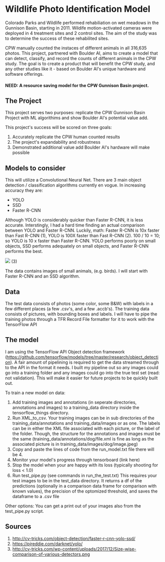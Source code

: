 # Wildlife Photo Identification Model

Colorado Parks and Wildlife performed rehabiliation on wet meadows in the Gunnison Basin, starting in 2011. Wildife motion-activated cameras were deployed in 4 treatment sites and 2 control sites. The aim of the study was to determine the success of these rehabilited sites.

CPW manually counted the instaces of different animals in all 316,635 photos. This project, partnered with Boulder AI, aims to create a model that can detect, classify, and record the counts of different animals in the CPW study. The goal is to create a product that will benefit the CPW study, and any other studies like it - based on Boulder AI's unique hardware and software offerings. 

#### NEED: A resource saving model for the CPW Gunnison Basin project.

## The Project

This project serves two purposes: replicate the CPW Gunnison Basin Project with ML algorithims and show Boulder AI's potential value add.

This project's success will be scored on three goals:
1) Accurately replicate the CPW human counted results
2) The project's expandability and robustness
3) Demonstrated additional value add Boulder AI's hardware will make possible

## Models to consider

This will utilize a Convolutional Neural Net. There are 3 main object detection / classification algorithms currently en vogue. In increasing accuracy they are:
 - YOLO
 - SSD
 - Faster R-CNN
 
Although YOLO is considerably quicker than Faster R-CNN, it is less accurate. Interstingly, I had a hard time finding an actual comparison between YOLO and Faster R-CNN. Luckily, math: Faster R-CNN is 10x faster than Fast R-CNN (1), YOLO is 100X faster than Fast R-CNN (2). 100 / 10 = 10; so YOLO is 10 x faster than Faster R-CNN. YOLO performs poorly on small objects, SSD performs adequately on small objects, and Faster R-CNN performs the best.

![](http://cv-tricks.com/wp-content/uploads/2017/12/Size-wise-comparison-of-various-detectors.png)
(3)

The data contains images of small animals, (e.g. birds). I will start with Faster R-CNN and an SSD algorithm.

## Data

The test data consists of photos (some color, some B&W) with labels in a few different places (a few .csv's, and a few .accb's).
The training data consists of pictures, with bounding boxes and labels. I will have to pipe the training photos through a TFR Record File formatter for it to work with the TensorFlow API

## The model

I am using the TensorFlow API Object detection framework (https://github.com/tensorflow/models/tree/master/research/object_detection). A fair amount of pipelining is required to get the data streamed through to the API in the format it needs. I built my pipeline out so any images could go into a training folder and any images could go into the true test set (read: not validation). This will make it easier for future projects to be quickly built out. 

To train a new model on data: 

1) Add training images and annotations (in seperate directories, annotations and images) to a training_data directory inside the tensorflow_things directory. 
2) Run XML_to_csv. Your training images can be in sub directories of the training_data/annotations and training_data/images or as one. The labels can be in either the XML file associated with each picture, or the label of the folder. Though, the structure for the annotations and images must be the same (training_data/annotations/dog/file.xml is fine as long as the associated picture is in training_data/images/dog/image.jpeg)
3) Copy and paste the lines of code from the run_model.txt file there will be 4.
4) Monitor your model's progress through tensorboard (link here)
5) Stop the model when your are happy with its loss (typically shooting for loss < 1.0)
6) Run test_pipe.py (see commands in run_the_test.txt) This requires your test images to be in the test_data directory. It returns a df of the predictions (optionally in a comparison data frame for comparison with known values), the precision of the optomized threshold, and saves the dataframe to a .csv file

Other options:
You can get a print out of your images also from the test_pipe.py script.


## Sources

1) http://cv-tricks.com/object-detection/faster-r-cnn-yolo-ssd/
2) https://pjreddie.com/darknet/yolo/
3) http://cv-tricks.com/wp-content/uploads/2017/12/Size-wise-comparison-of-various-detectors.png
